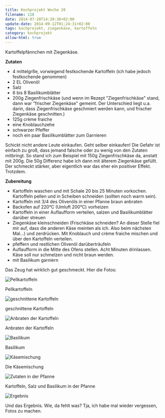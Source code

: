 ```yaml
---
title: Kochprojekt Woche 28
filename: 118
date: 2014-07-28T14:20:38+02:00
update-date: 2014-09-12T01:24:31+02:00
tags: kochprojekt, ziegenkäse, kartoffeln
category: kochprojekt
allow-html: true
---
```


<p>Kartoffelpfännchen mit Ziegenkäse.</p>

<p><strong>Zutaten</strong></p>

<ul>
<li>4 mittelgrße, vorwiegend festkochende Kartoffeln (ich habe jedoch festkochende genommen)</li>

<li>2 EL Olivenöl</li>

<li>Salz</li>

<li>6 bis 8 Basilikumblätter</li>

<li>200g Ziegenfrischkäse (und wenn im Rezept "Ziegenfrischkäse" stand, dann war "frischer Ziegenkäse" gemeint. Der Unterschied liegt u.a. darin, dass Ziegenfrischkäse geschmiert werden kann, und frischer Ziegenkäse geschnitten.)</li>

<li>125g crème fraiche</li>

<li>eine Knoblauchzehe</li>

<li>schwarzer Pfeffer</li>

<li>noch ein paar Basilikumblätter zum Garnieren</li>
</ul>

<p>Schickt nicht andere Leute einkaufen. Geht selber einkaufen! Die Gefahr ist einfach zu groß, dass jemand falsche oder zu wenig von den Zutaten mitbringt. So stand ich zum Beispiel mit 150g Ziegenfrischkäse da, anstatt mit 200g. Die 50g Differenz habe ich dann mit älterem Ziegenkäse gefüllt. Der schmeckt stärker, aber eigentlich war das eher ein positiver Effekt. Trotzdem.</p>

<p><strong>Zubereitung</strong></p>

<ul>
<li>Kartoffeln waschen und mit Schale 20 bis 25 Minuten vorkochen. Kartoffeln pellen und in Scheiben schneiden (sollten noch warm sein).</li>

<li>Kartoffeln mit 3/4 des Olivenöls in einer Pfanne braun anbraten</li>

<li>Backofen auf 220°C (Umluft 200°C) vorheizen</li>

<li>Kartoffeln in einer Auflaufform verteilen, salzen und Basilikumblätter darüber streuen</li>

<li>Ziegenkäse kleinschneiden (Frischkäse schneiden? An dieser Stelle fiel mir auf, dass die anderen Käse meinten als ich. Also beim nächsten Mal...) und zerdrücken. Mit Knoblauch und crème fraiche  mischen und über den Kartoffeln verteilen.</li>

<li>pfeffern und restlichen Olivenöl darüberträufeln</li>

<li>Auflaufform in die Mitte des Ofens stellen. Acht Minuten drinlassen. Käse soll nur schmelzen und nicht braun werden.</li>

<li>mit Basilikum garniern</li>
</ul>

<p>Das Zeug hat wirklich gut geschmeckt. Hier die Fotos:</p>

<p><img src="/hosted_files/268/download" alt="Pellkartoffeln"></p>

<p>Pellkartoffeln</p>

<p><img src="/hosted_files/269/download" alt="geschnittene Kartoffeln"></p>

<p>geschnittene Kartoffeln</p>

<p><img src="/hosted_files/271/download" alt="Anbraten der Kartoffeln"></p>

<p>Anbraten der Kartoffeln</p>

<p><img src="/hosted_files/272/download" alt="Basilikum"></p>

<p>Basilikum</p>

<p><img src="/hosted_files/273/download" alt="Käsemischung"></p>

<p>Die Käsemischung</p>

<p><img src="/hosted_files/274/download" alt="Zutaten in der Pfanne"></p>

<p>Kartoffeln, Salz und Basilikum in der Pfanne</p>

<p><img src="/hosted_files/275/download" alt="Ergebnis"></p>

<p>Und das Ergebnis. Wie, da fehlt was? Tja, ich habe mal wieder vergessen, Fotos zu machen.</p>


